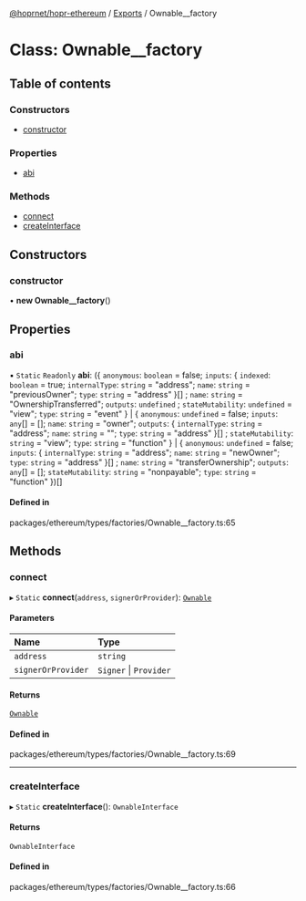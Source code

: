 [@hoprnet/hopr-ethereum](../README.md) / [Exports](../modules.md) / Ownable__factory

# Class: Ownable\_\_factory

## Table of contents

### Constructors

- [constructor](Ownable__factory.md#constructor)

### Properties

- [abi](Ownable__factory.md#abi)

### Methods

- [connect](Ownable__factory.md#connect)
- [createInterface](Ownable__factory.md#createinterface)

## Constructors

### constructor

• **new Ownable__factory**()

## Properties

### abi

▪ `Static` `Readonly` **abi**: ({ `anonymous`: `boolean` = false; `inputs`: { `indexed`: `boolean` = true; `internalType`: `string` = "address"; `name`: `string` = "previousOwner"; `type`: `string` = "address" }[] ; `name`: `string` = "OwnershipTransferred"; `outputs`: `undefined` ; `stateMutability`: `undefined` = "view"; `type`: `string` = "event" } \| { `anonymous`: `undefined` = false; `inputs`: `any`[] = []; `name`: `string` = "owner"; `outputs`: { `internalType`: `string` = "address"; `name`: `string` = ""; `type`: `string` = "address" }[] ; `stateMutability`: `string` = "view"; `type`: `string` = "function" } \| { `anonymous`: `undefined` = false; `inputs`: { `internalType`: `string` = "address"; `name`: `string` = "newOwner"; `type`: `string` = "address" }[] ; `name`: `string` = "transferOwnership"; `outputs`: `any`[] = []; `stateMutability`: `string` = "nonpayable"; `type`: `string` = "function" })[]

#### Defined in

packages/ethereum/types/factories/Ownable__factory.ts:65

## Methods

### connect

▸ `Static` **connect**(`address`, `signerOrProvider`): [`Ownable`](Ownable.md)

#### Parameters

| Name | Type |
| :------ | :------ |
| `address` | `string` |
| `signerOrProvider` | `Signer` \| `Provider` |

#### Returns

[`Ownable`](Ownable.md)

#### Defined in

packages/ethereum/types/factories/Ownable__factory.ts:69

___

### createInterface

▸ `Static` **createInterface**(): `OwnableInterface`

#### Returns

`OwnableInterface`

#### Defined in

packages/ethereum/types/factories/Ownable__factory.ts:66
